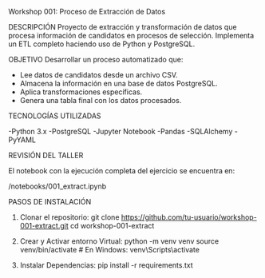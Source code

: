 Workshop 001: Proceso de Extracción de Datos

DESCRIPCIÓN
Proyecto de extracción y transformación de datos que procesa información de candidatos en procesos de selección. Implementa un ETL completo haciendo uso de Python y PostgreSQL.

OBJETIVO
Desarrollar un proceso automatizado que:

- Lee datos de candidatos desde un archivo CSV.
- Almacena la información en una base de datos PostgreSQL.
- Aplica transformaciones específicas.
- Genera una tabla final con los datos procesados.



TECNOLOGÍAS UTILIZADAS

-Python 3.x
-PostgreSQL
-Jupyter Notebook
-Pandas
-SQLAlchemy
-PyYAML



REVISIÓN DEL TALLER

El notebook con la ejecución completa del ejercicio se encuentra en:

/notebooks/001_extract.ipynb


PASOS DE INSTALACIÓN

1. Clonar el repositorio:
git clone https://github.com/tu-usuario/workshop-001-extract.git
cd workshop-001-extract

2. Crear y Activar entorno Virtual:
python -m venv venv
source venv/bin/activate  # En Windows: venv\Scripts\activate

3. Instalar Dependencias:
pip install -r requirements.txt


